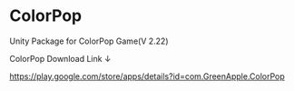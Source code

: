 # ColorPop
Unity Package for ColorPop Game(V 2.22)

ColorPop Download Link ↓

https://play.google.com/store/apps/details?id=com.GreenApple.ColorPop
